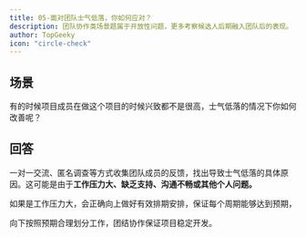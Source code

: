 ```yaml
---
title: 05-面对团队士气低落，你如何应对？
description: 团队协作类场景题属于开放性问题，更多考察候选人后期融入团队后的表现。
author: TopGeeky
icon: "circle-check"
---
```


## 场景

有的时候项目成员在做这个项目的时候兴致都不是很高，士气低落的情况下你如何改善呢？

## 回答

一对一交流、匿名调查等方式收集团队成员的反馈，找出导致士气低落的具体原因。这可能是由于**工作压力大、缺乏支持、沟通不畅或其他个人问题。**

如果是工作压力大，会正确向上做好有效排期安排，保证每个周期能够达到预期，

向下按照预期合理划分工作，团结协作保证项目稳定开发。

